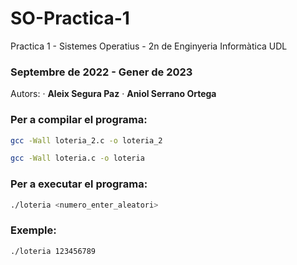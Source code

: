 # SO-Practica-1
Practica 1 - Sistemes Operatius -
2n de Enginyeria Informàtica UDL

### Septembre de 2022 - Gener de 2023
Autors:
· **Aleix Segura Paz**
· **Aniol Serrano Ortega**

### Per a compilar el programa:
  ```sh
  gcc -Wall loteria_2.c -o loteria_2
  ```
  
  ```sh
  gcc -Wall loteria.c -o loteria
  ```
 
### Per a executar el programa:
  ```sh
  ./loteria <numero_enter_aleatori>
  ```
 
### Exemple:
  ```sh
  ./loteria 123456789
  ```

